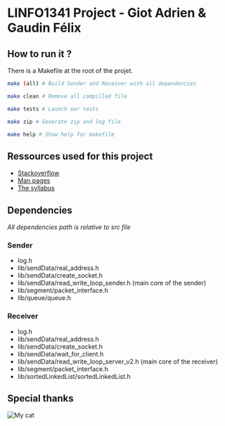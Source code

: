 # LINFO1341 Project - Giot Adrien & Gaudin Félix

## How to run it ?

There is a Makefile at the root of the projet.
```bash
make (all) # Build Sender and Receiver with all dependencies

make clean # Remove all compilled file

make tests # Launch our tests

make zip # Generate zip and log file

make help # Show help for makefile
```

## Ressources used for this project
* [Stackoverflow](https://stackoverflow.com/)
* [Man pages](https://man7.org/linux/man-pages/)
* [The syllabus](https://beta.computer-networking.info/syllabus/default/index.html)

## Dependencies
*All dependencies path is relative to src file*
### Sender
* log.h 
* lib/sendData/real_address.h
* lib/sendData/create_socket.h
* lib/sendData/read_write_loop_sender.h (main core of the sender)
* lib/segment/packet_interface.h
* lib/queue/queue.h

### Receiver
* log.h
* lib/sendData/real_address.h
* lib/sendData/create_socket.h
* lib/sendData/wait_for_client.h
* lib/sendData/read_write_loop_server_v2.h (main core of the receiver)
* lib/segment/packet_interface.h
* lib/sortedLinkedList/sortedLinkedList.h

## Special thanks
![My cat](https://media.discordapp.net/attachments/669931364149100554/795971633105600522/124042033_362655141621936_584480919917219971_n.jpg?width=250&height=250)
